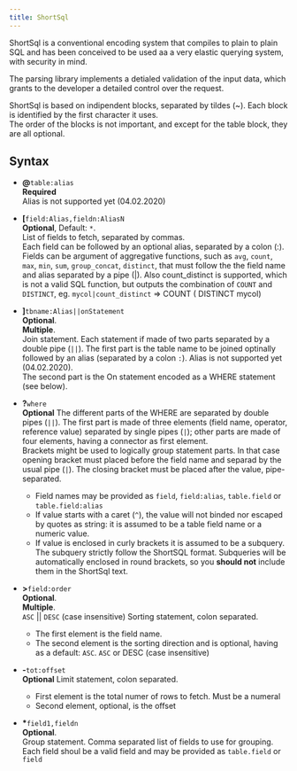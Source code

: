 ```yaml
---
title: ShortSql
---
```


ShortSql is a conventional encoding system that compiles to plain to plain SQL 
and has been conceived to be used aa a very elastic querying system, with security in mind. 

The parsing library implements a detialed validation of the 
input data, which grants to the developer a detailed control over the request.

ShortSql is based on indipendent blocks, separated by tildes (~). 
Each block is identified by the first character it uses.  
The order of the blocks is not important, and except for the table block, they are all optional.


## Syntax
- **@**`table:alias`  
    **Required**  
    Alias is not supported yet (04.02.2020)

- **[**`field:Alias,fieldn:AliasN`  
    **Optional**, Default: `*`.  
    List of fields to fetch, separated by commas.  
    Each field can be followed by an optional alias, separated by a colon (:).  
    Fields can be argument of aggregative functions, such as `avg`, `count`, `max`, `min`, `sum`, `group_concat`, `distinct`, that must follow the the field name and alias separated by a pipe (|). Also count_distinct is supported, which is not a valid SQL function, but outputs the combination of `COUNT` and `DISTINCT`, eg. `mycol|count_distinct` => COUNT ( DISTINCT mycol)

- **]**`tbname:Alias||onStatement`  
    **Optional**.  
    **Multiple**.  
    Join statement. Each statement if made of two parts separated by a double pipe (`||`). The first part is the table name to be joined optinally followed by an alias (separated by a colon `:`). Alias is not supported yet (04.02.2020).  
    The second part is the On statement encoded as a WHERE statement (see below).

- **?**`where`  
    **Optional**
    The different parts of the WHERE are separated by double pipes (`||`). The first part is made of three elements (field name, operator, reference value) separated by single pipes (`|`); other parts are made of four elements, having a connector as first element.  
    Brackets might be used to logically group statement parts. In that case opening bracket must placed before the field name and separad by the usual pipe (`|`). The closing bracket must be placed after the value, pipe-separated.  
    - Field names may be provided as `field`, `field:alias`, `table.field` or `table.field:alias`
    - If value starts with a caret (`^`), the value will not binded nor escaped by quotes as string: it is assumed to be a table field name or a numeric value.
    - If value is enclosed in curly brackets it is assumed to be a subquery. The subquery strictly follow the ShortSQL format. Subqueries will be automatically enclosed in round brackets, so you **should not** include them in the ShortSql text.


- **>**`field:order`  
    **Optional**.  
    **Multiple**.  
    `ASC` || `DESC` (case insensitive)
    Sorting statement, colon separated. 
    - The first element is the field name. 
    - The second element is the sorting direction and is optional, having as a default: `ASC`. `ASC` or DESC (case insensitive)

- **-**`tot:offset`  
    **Optional**
    Limit statement, colon separated.  
    - First element is the total numer of rows to fetch. Must be a numeral
    - Second element, optional, is the offset
 - **\***`field1,fieldn`  
    **Optional**.  
    Group statement. Comma separated list of fields to use for grouping.  
    Each field shoul be a valid field and may be provided as `table.field` or `field`